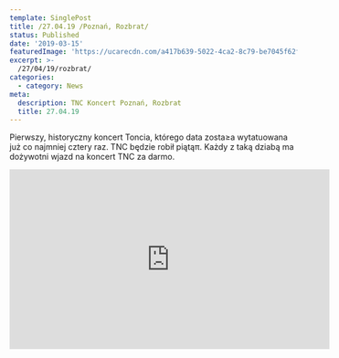 ```yaml
---
template: SinglePost
title: /27.04.19 /Poznań, Rozbrat/
status: Published
date: '2019-03-15'
featuredImage: 'https://ucarecdn.com/a417b639-5022-4ca2-8c79-be7045f62f3a/'
excerpt: >-
  /27/04/19/rozbrat/
categories:
  - category: News
meta:
  description: TNC Koncert Poznań, Rozbrat
  title: 27.04.19
---
```

 Pierwszy, historyczny koncert Toncia, którego data zosta≥a wytatuowana już co najmniej cztery raz. 
TNC będzie robił piątąπ. Każdy z taką dziabą ma dożywotni wjazd na koncert TNC za darmo.

<iframe width="560" height="315" src="https://www.youtube.com/embed/ScJUa6e08UQ" frameborder="0" allow="accelerometer; autoplay; encrypted-media; gyroscope; picture-in-picture" allowfullscreen></iframe>



